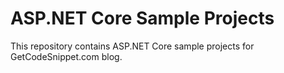 # ASP.NET Core Sample Projects
This repository contains ASP.NET Core sample projects for GetCodeSnippet.com blog. 
